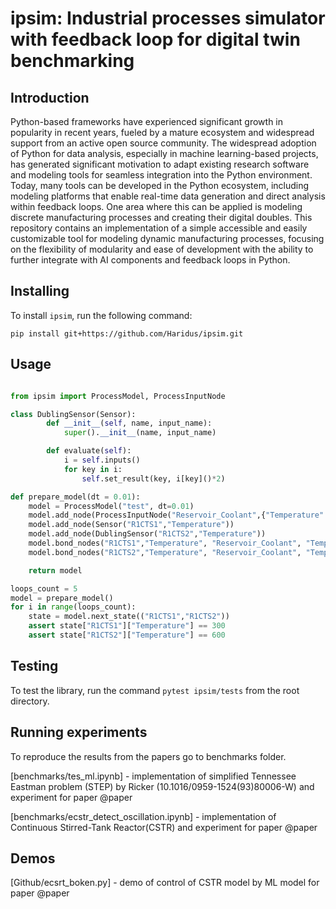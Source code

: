 # ipsim: Industrial processes simulator with feedback loop for digital twin benchmarking

## Introduction
Python-based frameworks have experienced significant growth in popularity in recent years, fueled by a mature ecosystem and widespread support from an active open source community. The widespread adoption of Python for data analysis, especially in machine learning-based projects, has generated significant motivation to adapt existing research software and modeling tools for seamless integration into the Python environment. Today, many tools can be developed in the Python ecosystem, including modeling platforms that enable real-time data generation and direct analysis within feedback loops. One area where this can be applied is modeling discrete manufacturing processes and creating their digital doubles. 
This repository contains an implementation of a simple accessible and easily customizable tool for modeling dynamic manufacturing processes, focusing on the flexibility of modularity and ease of development with the ability to further integrate with AI components and feedback loops in Python.

## Installing

To install `ipsim`, run the following command:
```
pip install git+https://github.com/Haridus/ipsim.git
```

## Usage

```python

from ipsim import ProcessModel, ProcessInputNode

class DublingSensor(Sensor):
        def __init__(self, name, input_name):
            super().__init__(name, input_name)

        def evaluate(self):
            i = self.inputs()
            for key in i:
                self.set_result(key, i[key]()*2)

def prepare_model(dt = 0.01):
    model = ProcessModel("test", dt=0.01)
    model.add_node(ProcessInputNode("Reservoir_Coolant",{"Temperature":300}))
    model.add_node(Sensor("R1CTS1","Temperature"))
    model.add_node(DublingSensor("R1CTS2","Temperature"))
    model.bond_nodes("R1CTS1","Temperature", "Reservoir_Coolant", "Temperature")
    model.bond_nodes("R1CTS2","Temperature", "Reservoir_Coolant", "Temperature")

    return model

loops_count = 5
model = prepare_model()
for i in range(loops_count):
    state = model.next_state(("R1CTS1","R1CTS2"))
    assert state["R1CTS1"]["Temperature"] == 300
    assert state["R1CTS2"]["Temperature"] == 600

```

## Testing

To test the library, run the command `pytest ipsim/tests` from the root directory.

## Running experiments

To reproduce the results from the papers go to benchmarks folder.

[benchmarks/tes_ml.ipynb] - implementation of simplified Tennessee Eastman problem (STEP) by Ricker (10.1016/0959-1524(93)80006-W) and experiment for paper @paper

[benchmarks/ecstr_detect_oscillation.ipynb] - implementation of Continuous Stirred-Tank Reactor(CSTR) and experiment for paper @paper

## Demos
[Github/ecsrt_boken.py] - demo of control of CSTR model by ML model for paper @paper
